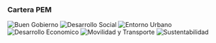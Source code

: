 
### Cartera PEM

<img class="img-responsive contenido-imagen" src="../plan-estrategico-metropolitano/mesa-4/taller-4-1-buen-gobierno.jpg" alt="Buen Gobierno">
<img class="img-responsive contenido-imagen" src="../plan-estrategico-metropolitano/mesa-4/taller-4-2-desarrollo-social.jpg" alt="Desarrollo Social">
<img class="img-responsive contenido-imagen" src="../plan-estrategico-metropolitano/mesa-4/taller-4-3-entorno-urbano.jpg" alt="Entorno Urbano">
<img class="img-responsive contenido-imagen" src="../plan-estrategico-metropolitano/mesa-4/taller-4-4-desarrollo-economico.jpg" alt="Desarrollo Economico">
<img class="img-responsive contenido-imagen" src="../plan-estrategico-metropolitano/mesa-4/taller-4-5-movilidad-transporte.jpg" alt="Movilidad y Transporte">
<img class="img-responsive contenido-imagen" src="../plan-estrategico-metropolitano/mesa-4/taller-4-6-sustentabilidad.jpg" alt="Sustentabilidad">
